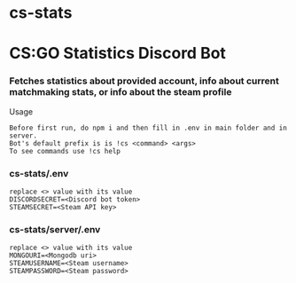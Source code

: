# cs-stats
# CS:GO Statistics Discord Bot
### Fetches statistics about provided account, info about current matchmaking stats, or info about the steam profile
Usage
```
Before first run, do npm i and then fill in .env in main folder and in server.
Bot's default prefix is is !cs <command> <args>
To see commands use !cs help
```
### cs-stats/.env
```
replace <> value with its value
DISCORDSECRET=<Discord bot token>
STEAMSECRET=<Steam API key> 
```

### cs-stats/server/.env
```
replace <> value with its value
MONGOURI=<Mongodb uri>
STEAMUSERNAME=<Steam username>
STEAMPASSWORD=<Steam password>
```
